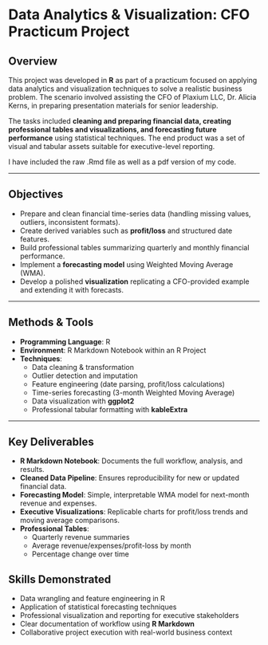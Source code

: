 # Data Analytics & Visualization: CFO Practicum Project

## Overview
This project was developed in **R** as part of a practicum focused on applying data analytics and visualization techniques to solve a realistic business problem. The scenario involved assisting the CFO of Plaxium LLC, Dr. Alicia Kerns, in preparing presentation materials for senior leadership.  

The tasks included **cleaning and preparing financial data, creating professional tables and visualizations, and forecasting future performance** using statistical techniques. The end product was a set of visual and tabular assets suitable for executive-level reporting.

I have included the raw .Rmd file as well as a pdf version of my code.

---

## Objectives
- Prepare and clean financial time-series data (handling missing values, outliers, inconsistent formats).  
- Create derived variables such as **profit/loss** and structured date features.  
- Build professional tables summarizing quarterly and monthly financial performance.  
- Implement a **forecasting model** using Weighted Moving Average (WMA).  
- Develop a polished **visualization** replicating a CFO-provided example and extending it with forecasts.  

---

## Methods & Tools
- **Programming Language**: R  
- **Environment**: R Markdown Notebook within an R Project  
- **Techniques**:
  - Data cleaning & transformation  
  - Outlier detection and imputation  
  - Feature engineering (date parsing, profit/loss calculations)  
  - Time-series forecasting (3-month Weighted Moving Average)  
  - Data visualization with **ggplot2**  
  - Professional tabular formatting with **kableExtra**

---

## Key Deliverables
- **R Markdown Notebook**: Documents the full workflow, analysis, and results.  
- **Cleaned Data Pipeline**: Ensures reproducibility for new or updated financial data.  
- **Forecasting Model**: Simple, interpretable WMA model for next-month revenue and expenses.  
- **Executive Visualizations**: Replicable charts for profit/loss trends and moving average comparisons.  
- **Professional Tables**:  
  - Quarterly revenue summaries  
  - Average revenue/expenses/profit-loss by month  
  - Percentage change over time  


## Skills Demonstrated
- Data wrangling and feature engineering in R  
- Application of statistical forecasting techniques  
- Professional visualization and reporting for executive stakeholders  
- Clear documentation of workflow using **R Markdown**  
- Collaborative project execution with real-world business context  
